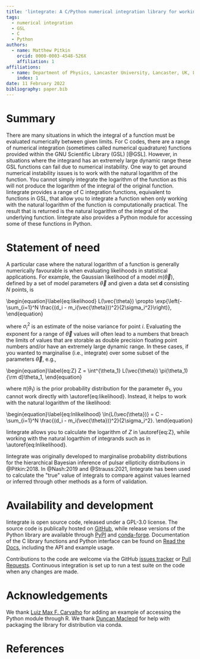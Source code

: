 ```yaml
---
title: 'lintegrate: A C/Python numerical integration library for working in log-space'
tags:
  - numerical integration
  - GSL
  - C
  - Python
authors:
  - name: Matthew Pitkin
    orcid: 0000-0003-4548-526X
    affiliation: 1
affiliations:
  - name: Department of Physics, Lancaster University, Lancaster, UK, LA1 4YB
    index: 1
date: 11 February 2022
bibliography: paper.bib
---
```


# Summary

There are many situations in which the integral of a function must be evaluated numerically between
given limits. For C codes, there are a range of numerical integration (sometimes called numerical
quadrature) functions provided within the GNU Scientific Library (GSL) [@GSL]. However, in
situations where the integrand has an extremely large dynamic range these GSL functions can fail due
to numerical instability. One way to get around numerical instability issues is to work with the
natural logarithm of the function. You cannot simply integrate the logarithm of the function as this
will not produce the logarithm of the integral of the original function. lintegrate provides a range
of C integration functions, equivalent to functions in GSL, that allow you to integrate a function
when only working with the natural logarithm of the function is computationally practical. The
result that is returned is the natural logarithm of the integral of the underlying function.
lintegrate also provides a Python module for accessing some of these functions in Python.

# Statement of need

A particular case where the natural logarithm of a function is generally numerically favourable is
when evaluating likelihoods in statistical applications. For example, the Gaussian likelihood of a
model $m(\vec{\theta})$, defined by a set of model parameters $\vec{\theta}$ and given a data set
$\mathbf{d}$ consisting $N$ points, is

\begin{equation}\label{eq:likelihood}
L(\vec{\theta}) \propto \exp{\left(-\sum_{i=1}^N \frac{(d_i - m_i(\vec{\theta}))^2}{2\sigma_i^2}\right)},
\end{equation}

where $\sigma_i^2$ is an estimate of the noise variance for point $i$. Evaluating the exponent for a
range of $\vec{\theta}$ values will often lead to a numbers that breach the limits of values that
are storable as double precision floating point numbers and/or have an extremely large dynamic
range. In these cases, if you wanted to marginalise (i.e., integrate) over some subset of the
parameters $\vec{\theta}$, e.g., 

\begin{equation}\label{eq:Z}
Z = \int^{\theta_1} L(\vec{\theta}) \pi(\theta_1) {\rm d}\theta_1,
\end{equation}

where $\pi(\theta_1)$ is the prior probability distribution for the parameter $\theta_1$, you cannot
work directly with \autoref{eq:likelihood}. Instead, it helps to work with the natural logarithm of the
likelihood:

\begin{equation}\label{eq:lnlikelihood}
\ln{L(\vec{\theta})} = C - \sum_{i=1}^N \frac{(d_i - m_i(\vec{\theta}))^2}{2\sigma_i^2}.
\end{equation}

lintegrate allows you to calculate the logarithm of $Z$ in \autoref{eq:Z}, while working with the
natural logarthim of integrands such as in \autoref{eq:lnlikelihood}.

lintegrate was originally developed to marginalise probability distributions for the hierarchical
Bayesian inference of pulsar ellipticity distributions in @Pitkin:2018. In @Nash:2019 and
@Strauss:2021, lintegrate has been used to calculate the "true" value of integrals to compare
against values learned or inferred through other methods as a form of validation.

# Availability and development

lintegrate is open source code, released under a GPL-3.0 license. The source code is publically hosted on
[GitHub](https://github.com/mattpitkin/lintegrate), while release versions of the Python library are
available through [PyPI](https://pypi.org/project/lintegrate/) and [conda-forge](https://anaconda.org/conda-forge/lintegrate). Documentation of the C library functions and Python interface can be
found on [Read the Docs](https://lintegrate.readthedocs.io/en/latest/), including the API and example usage.

Contributions to the code are welcome via the GitHub
[issues tracker](https://github.com/mattpitkin/lintegrate/issues) or [Pull Requests](https://github.com/mattpitkin/lintegrate/pulls). Continuous integration
is set up to run a test suite on the code when any changes are made.

# Acknowledgements

We thank [Luiz Max F. Carvalho](https://github.com/maxbiostat) for adding an example of accessing
the Python module through R. We thank [Duncan Macleod](https://github.com/duncanmmacleod) for help
with packaging the library for distribution via conda.

# References
